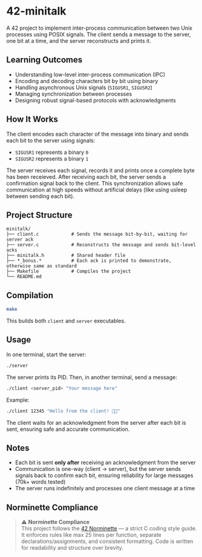 # 42-minitalk

A 42 project to implement inter-process communication between two Unix processes using POSIX signals. The client sends a message to the server, one bit at a time, and the server reconstructs and prints it.

## Learning Outcomes

- Understanding low-level inter-process communication (IPC)
- Encoding and decoding characters bit by bit using binary
- Handling asynchronous Unix signals (`SIGUSR1`, `SIGUSR2`)
- Managing synchronization between processes
- Designing robust signal-based protocols with acknowledgments

## How It Works

The client encodes each character of the message into binary and sends each bit to the server using signals:
- `SIGUSR1` represents a binary `0`
- `SIGUSR2` represents a binary `1`

The server receives each signal, records it and prints once a complete byte has been receieved. After receiving each bit, the server sends a confirmation signal back to the client. This synchronization allows safe communication at high speeds without artificial delays (like using usleep between sending each bit). 

## Project Structure

```
minitalk/
├── client.c            # Sends the message bit-by-bit, waiting for server ack
├── server.c            # Reconstructs the message and sends bit-level acks
├── minitalk.h          # Shared header file
├── *_bonus.*           # Each ack is printed to demonstrate, otherwise same as standard
├── Makefile            # Compiles the project
└── README.md
```

## Compilation

```bash
make
```

This builds both `client` and `server` executables.

## Usage

In one terminal, start the server:

```bash
./server
```

The server prints its PID. Then, in another terminal, send a message:

```bash
./client <server_pid> "Your message here"
```

Example:

```bash
./client 12345 "Hello from the client! 👋✨"
```

The client waits for an acknowledgment from the server after each bit is sent, ensuring safe and accurate communication.

## Notes

- Each bit is sent **only after** receiving an acknowledgment from the server
- Communication is one-way (client → server), but the server sends signals back to confirm each bit, ensuring reliability for large messages (70k+ words tested)
- The server runs indefinitely and processes one client message at a time

## Norminette Compliance

> ⚠️ **Norminette Compliance**  
> This project follows the [42 Norminette](https://github.com/42School/norminette) — a strict C coding style guide. It enforces rules like max 25 lines per function, separate declarations/assignments, and consistent formatting. Code is written for readability and structure over brevity.

